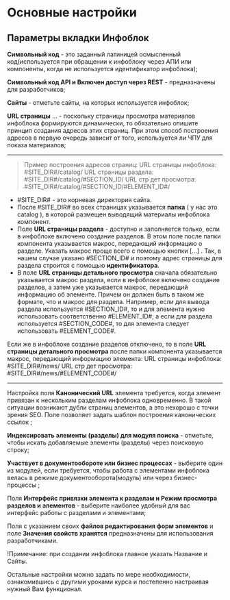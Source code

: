 # Основные настройки
## Параметры вкладки Инфоблок
**Символьный код** - это заданный латиницей осмысленный код(используется при обращении к инфоблоку через АПИ или компоненты, когда не используется идентификатор инфоблока);

**Символьный код API и Включен доступ через REST** - предназначены для разработчиков;

**Сайты** - отметьте сайты, на которых используется инфоблок;

**URL страницы** ... - поскольку страницы просмотра материалов инфоблока формируются динамически, то обязательно опишите принцип создания адресов этих страниц. При этом способ построения адресов в первую очередь зависит от того, используется ли ЧПУ для показа материалов;

---
> Пример построения адресов страниц:
URL страницы инфоблока: #SITE_DIR#/catalog/
URL страницы раздела:      #SITE_DIR#/catalog/#SECTION_ID/
URL стр дет просмотра:     #SITE_DIR#/catalog/#SECTION_ID/#ELEMENT_ID#/

 - \#SITE_DIR# - это корневая директория сайта.
 - После #SITE_DIR# во всех страницах указывается **папка** ( у нас это catalog ), в которой размещен выводящий материалы инфоблока компонент.
 - Поле **URL страницы раздела** - доступно и заполняется только, если в инфоблоке включено создание разделов. В этом поле после папки компонента указывается макрос, передающий информацию о разделе. Указать макрос проще всего с помощью кнопки [...] . Так, в нашем случае указано #SECTION_ID# и поэтому адрес страницы для раздела строится с помощью **идентификатора**.
 - В поле **URL страницы детального просмотра** сначала обязательно указывается макрос раздела, если в инфоблоке включено создание разделов, а затем уже указывается макрос, передающий информацию об элементе. Причем он должен быть в таком же формате, что и макрос для раздела. Например, если для вывода раздела используется #SECTION_ID#, то и для элемента нужно использовать соответственно #ELEMENT_ID#, а если для раздела используется #SECTION_CODE#, то для элемента следует использовать #ELEMENT_CODE#.


Если же в инфоблоке создание разделов отключено, то в поле **URL страницы детального просмотра** после папки компонента указывается макрос, передающий информацию элемента:
URL страницы инфоблока: \#SITE_DIR#/news/
URL стр дет просмотра: \#SITE_DIR#/news/#ELEMENT_CODE#/

---

Настройка поля **Канонический URL** элемента требуется, когда элемент привязан к нескольким разделам инфоблока одновременно. В такой ситуации возникают дубли страниц элементов, а это нехорошо с точки зрения SEO. Поле позволяет задать шаблон построения канонических ссылок ;

**Индексировать элементы (разделы) для модуля поиска** - отметьте, чтобы искать добавляемые элементы (разделы) через поисковую строку;

**Участвует в документообороте или бизнес процессах** - выберите один из модулей, если требуется, чтобы работа с элементами инфоблока велась в режиме документооборота(модуль) или через бизнес-процессы ;

Поля **Интерфейс привязки элемента к разделам и Режим просмотра разделов и элементов** - выберите наиболее удобный для вас интерфейс работы с разделами и элементами;

Поля с указанием своих **файлов редактирования форм элементов** и поле **Значения свойств хранятся** предназначены для использования разработчиками.


!Примечание: при создании инфоблока главное указать Название и Сайты.

Остальные настройки можно задать по мере необходимости, ознакомившись с другими уроками курса и постепенно настраивая нужный Вам функционал.
